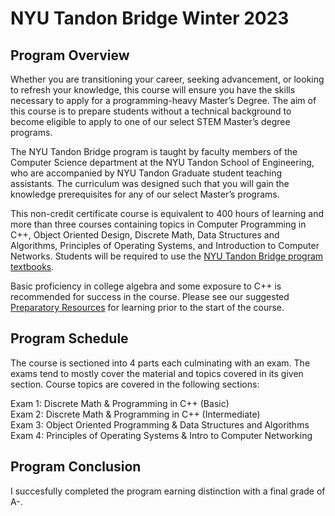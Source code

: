 # NYU Tandon Bridge Winter 2023

## Program Overview

Whether you are transitioning your career, seeking advancement, or looking to refresh your knowledge, this course will ensure you have the skills necessary to apply for a programming-heavy Master’s Degree. The aim of this course is to prepare students without a technical background to become eligible to apply to one of our select STEM Master’s degree programs.

The NYU Tandon Bridge program is taught by faculty members of the Computer Science department at the NYU Tandon School of Engineering, who are accompanied by NYU Tandon Graduate student teaching assistants. The curriculum was designed such that you will gain the knowledge prerequisites for any of our select Master’s programs.

This non-credit certificate course is equivalent to 400 hours of learning and more than three courses containing topics in Computer Programming in C++, Object Oriented Design, Discrete Math, Data Structures and Algorithms, Principles of Operating Systems, and Introduction to Computer Networks. Students will be required to use the [NYU Tandon Bridge program textbooks](https://engineering.nyu.edu/academics/programs/nyu-tandon-bridge/preparatory-resources).

Basic proficiency in college algebra and some exposure to C++ is recommended for success in the course. Please see our suggested [Preparatory Resources](https://engineering.nyu.edu/academics/programs/nyu-tandon-bridge/preparatory-resources) for learning prior to the start of the course.

## Program Schedule

The course is sectioned into 4 parts each culminating with an exam. The exams tend to mostly cover the material and topics covered in its given section. Course topics are covered in the following sections: 

Exam 1: Discrete Math & Programming in C++ (Basic)  
Exam 2: Discrete Math & Programming in C++ (Intermediate)  
Exam 3: Object Oriented Programming & Data Structures and Algorithms  
Exam 4: Principles of Operating Systems & Intro to Computer Networking 

## Program Conclusion

I succesfully completed the program earning distinction with a final grade of A-.


